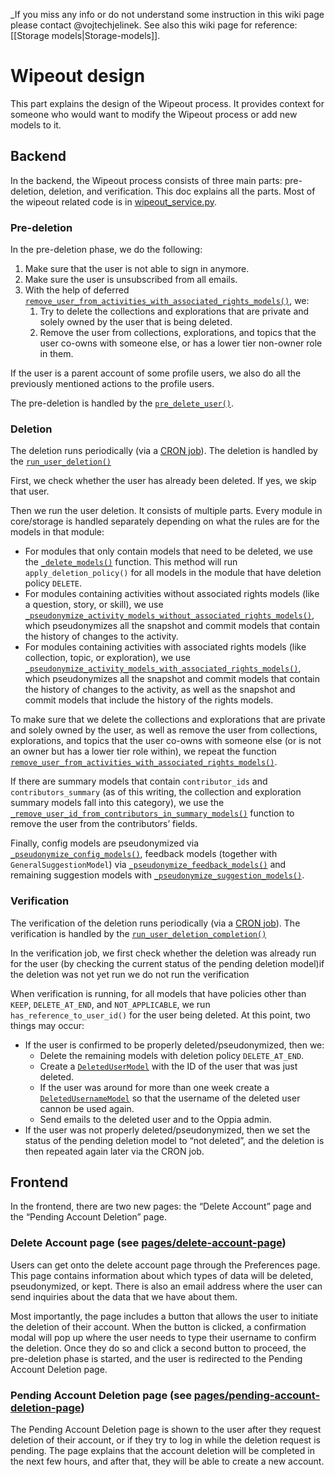 _If you miss any info or do not understand some instruction in this wiki page please contact @vojtechjelinek. See also this wiki page for reference: [[Storage models|Storage-models]].


# Wipeout design

This part explains the design of the Wipeout process. It provides context for someone who would want to modify the Wipeout process or add new models to it.


## Backend

In the backend, the Wipeout process consists of three main parts: pre-deletion, deletion, and verification. This doc explains all the parts. Most of the wipeout related code is in [wipeout_service.py](https://github.com/oppia/oppia/blob/develop/core/domain/wipeout_service.py).


### Pre-deletion

In the pre-deletion phase, we do the following:


1. Make sure that the user is not able to sign in anymore.
2. Make sure the user is unsubscribed from all emails.
3. With the help of deferred [`remove_user_from_activities_with_associated_rights_models()`](https://github.com/oppia/oppia/blob/develop/core/domain/wipeout_service.py#L374-L474), we:
    1. Try to delete the collections and explorations that are private and solely owned by the user that is being deleted.
    2. Remove the user from collections, explorations, and topics that the user co-owns with someone else, or has a lower tier non-owner role in them.

If the user is a parent account of some profile users, we also do all the previously mentioned actions to the profile users.

The pre-deletion is handled by the [`pre_delete_user()`](https://github.com/oppia/oppia/blob/cf88caaebdc898debb312a40e3e9f10348a955ce/core/domain/wipeout_service.py#L129).

### Deletion

The deletion runs periodically (via a [CRON job](https://github.com/oppia/oppia/blob/cf88caaebdc898debb312a40e3e9f10348a955ce/core/controllers/cron.py#L97-L104)). The deletion is handled by the [`run_user_deletion()`](https://github.com/oppia/oppia/blob/cf88caaebdc898debb312a40e3e9f10348a955ce/core/domain/wipeout_service.py#L195-L212)

First, we check whether the user has already been deleted. If yes, we skip that user.

Then we run the user deletion. It consists of multiple parts. Every module in core/storage is handled separately depending on what the rules are for the models in that module:

*   For modules that only contain models that need to be deleted, we use the  [`_delete_models()`](https://github.com/oppia/oppia/blob/cf88caaebdc898debb312a40e3e9f10348a955ce/core/domain/wipeout_service.py#L520-L540) function. This method will run `apply_deletion_policy()` for all models in the module that have deletion policy `DELETE`.
*   For modules containing activities without associated rights models (like a question, story, or skill), we use [`_pseudonymize_activity_models_without_associated_rights_models()`](https://github.com/oppia/oppia/blob/cf88caaebdc898debb312a40e3e9f10348a955ce/core/domain/wipeout_service.py#L675-L715), which pseudonymizes all the snapshot and commit models that contain the history of changes to the activity.
*   For modules containing activities with associated rights models (like collection, topic, or exploration), we use [`_pseudonymize_activity_models_with_associated_rights_models()`](https://github.com/oppia/oppia/blob/cf88caaebdc898debb312a40e3e9f10348a955ce/core/domain/wipeout_service.py#L766-L951), which pseudonymizes all the snapshot and commit models that contain the history of changes to the activity, as well as the snapshot and commit models that include the history of the rights models.

To make sure that we delete the collections and explorations that are private and solely owned by the user, as well as remove the user from collections, explorations, and topics that the user co-owns with someone else (or is not an owner but has a lower tier role within), we repeat the function [`remove_user_from_activities_with_associated_rights_models()`](https://github.com/oppia/oppia/blob/develop/core/domain/wipeout_service.py#L374-L474).

If there are summary models that contain `contributor_ids` and `contributors_summary` (as of this writing, the collection and exploration summary models fall into this category), we use the [`_remove_user_id_from_contributors_in_summary_models()`](https://github.com/oppia/oppia/blob/cf88caaebdc898debb312a40e3e9f10348a955ce/core/domain/wipeout_service.py#L954-L997) function to remove the user from the contributors’ fields.

Finally, config models are pseudonymized via [`_pseudonymize_config_models()`](https://github.com/oppia/oppia/blob/cf88caaebdc898debb312a40e3e9f10348a955ce/core/domain/wipeout_service.py#L614-L672), feedback models (together with `GeneralSuggestionModel`) via [`_pseudonymize_feedback_models()`](https://github.com/oppia/oppia/blob/cf88caaebdc898debb312a40e3e9f10348a955ce/core/domain/wipeout_service.py#L1000-L1108) and remaining suggestion models with [`_pseudonymize_suggestion_models()`](https://github.com/oppia/oppia/blob/cf88caaebdc898debb312a40e3e9f10348a955ce/core/domain/wipeout_service.py#L1111-L1167).


### Verification

The verification of the deletion runs periodically (via a [CRON job](https://github.com/oppia/oppia/blob/cf88caaebdc898debb312a40e3e9f10348a955ce/core/controllers/cron.py#L107-116)). The verification is handled by the [`run_user_deletion_completion()`](https://github.com/oppia/oppia/blob/cf88caaebdc898debb312a40e3e9f10348a955ce/core/domain/wipeout_service.py#L215-L245)

In the verification job, we first check whether the deletion was already run for the user (by checking the current status of the pending deletion model)if the deletion was not yet run we do not run the verification

When verification is running, for all models that have policies other than `KEEP`, `DELETE_AT_END`, and `NOT_APPLICABLE`, we run `has_reference_to_user_id()` for the user being deleted. At this point, two things may occur:

*   If the user is confirmed to be properly deleted/pseudonymized, then we:
    *   Delete the remaining models with deletion policy `DELETE_AT_END`.
    *   Create a [`DeletedUserModel`](https://github.com/oppia/oppia/blob/cf88caaebdc898debb312a40e3e9f10348a955ce/core/storage/user/gae_models.py#L2604-L2632) with the ID of the user that was just deleted.
    *   If the user was around for more than one week create a [`DeletedUsernameModel`](https://github.com/oppia/oppia/blob/cf88caaebdc898debb312a40e3e9f10348a955ce/core/storage/user/gae_models.py#L2682-L2707) so that the username of the deleted user cannon be used again.
    *   Send emails to the deleted user and to the Oppia admin.
*   If the user was not properly deleted/pseudonymized, then we set the status of the pending deletion model to “not deleted”, and the deletion is then repeated again later via the CRON job.


## Frontend

In the frontend, there are two new pages: the “Delete Account” page and the “Pending Account Deletion” page.


### Delete Account page (see [pages/delete-account-page](https://github.com/oppia/oppia/tree/develop/core/templates/pages/delete-account-page))

Users can get onto the delete account page through the Preferences page. This page contains information about which types of data will be deleted, pseudonymized, or kept. There is also an email address where the user can send inquiries about the data that we have about them.

Most importantly, the page includes a button that allows the user to initiate the deletion of their account. When the button is clicked, a confirmation modal will pop up where the user needs to type their username to confirm the deletion. Once they do so and click a second button to proceed, the pre-deletion phase is started, and the user is redirected to the Pending Account Deletion page.


### Pending Account Deletion page (see [pages/pending-account-deletion-page](https://github.com/oppia/oppia/tree/develop/core/templates/pages/pending-account-deletion-page))

The Pending Account Deletion page is shown to the user after they request deletion of their account, or if they try to log in while the deletion request is pending. The page explains that the account deletion will be completed in the next few hours, and after that, they will be able to create a new account.
